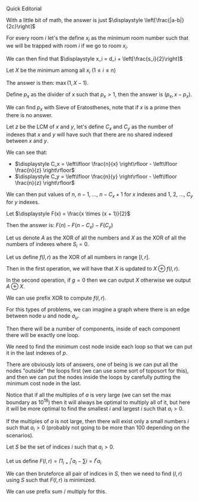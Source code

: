 Quick Editorial

<spoiler summary="Problem A">

With a little bit of math, the answer is just $\displaystyle \left⌈\frac{|a-b|}{2c}\right⌉$

</spoiler>

<spoiler summary="Problem B">

For every room $i$ let's the define $x_i$ as the minimum room number such that we will be trapped with room $i$ if we go to room $x_i$.

We can then find that $\displaystyle x_i = d_i +  \left⌈\frac{s_i}{2}\right⌉$

Let $X$ be the minimum among all $x_i$ ($1 \leq i \leq n$)

The answer is then: $\max(1, X - 1)$.

</spoiler>

<spoiler summary="Problem C">

Define $p_x$ as the divider of $x$ such that $p_x > 1$, then the answer is $(p_x, x - p_x)$.

We can find $p_x$ with Sieve of Eratosthenes, note that if $x$ is a prime then there is no answer.

</spoiler>

<spoiler summary="Problem D">

Let $z$ be the LCM of $x$ and $y$, let's define $C_x$ and $C_y$ as the number of indexes that $x$ and $y$ will have such that there are no shared indexed between $x$ and $y$.

We can see that:

- $\displaystyle C_x = \left\lfloor \frac{n}{x} \right\rfloor - \left\lfloor \frac{n}{z} \right\rfloor$
- $\displaystyle C_y = \left\lfloor \frac{n}{y} \right\rfloor - \left\lfloor \frac{n}{z} \right\rfloor$

We can then put values of $n$, $n-1$, $\dots$, $n-C_x+1$ for $x$ indexes and $1$, $2$, $\dots$, $C_y$ for $y$ indexes.

Let $\displaystyle F(x) = \frac{x \times (x + 1)}{2}$

Then the answer is: $F(n) - F(n - C_x) - F(C_y)$

</spoiler>

<spoiler summary="Problem E">

Let us denote $A$ as the XOR of all the numbers and $X$ as the XOR of all the numbers of indexes where $S_i = 0$.

Let us define $f(l, r)$ as the XOR of all numbers in range $[l, r]$.

Then in the first operation, we will have that $X$ is updated to $X \oplus f(l, r)$.

In the second operation, if $g=0$ then we can output $X$ otherwise we output $A \oplus X$.

We can use prefix XOR to compute $f(l, r)$.

</spoiler>

<spoiler summary="Problem F">

For this types of problems, we can imagine a graph where there is an edge between node $u$ and node $a_u$.

Then there will be a number of components, inside of each component there will be exactly one loop.

We need to find the minimum cost node inside each loop so that we can put it in the last indexes of $p$.

There are obviously lots of answers, one of being is we can put all the nodes "outside" the loops first (we can use some sort of toposort for this), and then we can put the nodes inside the loops by carefully putting the minimum cost node in the last.

</spoiler>

<spoiler summary="Problem G">

Notice that if all the multiples of $a$ is very large (we can set the max boundary as $10^18$) then it will always be optimal to multiply all of it, but here it will be more optimal to find the smallest $i$ and largest $i$ such that $a_i > 0$.

If the multiples of $a$ is not large, then there will exist only a small numbers $i$ such that $a_i > 0$ (probably not going to be more than $100$ depending on the scenarios).

Let $S$ be the set of indices $i$ such that $a_i > 0$.

Let us define $F(l, r) =\displaystyle \Pi_{i=l}^{r} a_i - \sum{i=l}^{r} a_i$

We can then bruteforce all pair of indices in $S$, then we need to find $(l, r)$ using $S$ such that $F(l, r)$ is minimized.

We can use prefix sum / multiply for this.

</spoiler>